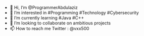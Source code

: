 - 👋 Hi, I’m @ProgrammerAbdulaziz
- 👀 I’m interested in #Programming #Technology #Cybersecurity 
- 🌱 I’m currently learning #Java  #C++
- 💞️ I’m looking to collaborate on ambitious projects
- 📫 How to reach me Twitter : @vxx500 

<!---
ProgrammerAbdulaziz/ProgrammerAbdulaziz is a ✨ special ✨ repository because its `README.md` (this file) appears on your GitHub profile.
You can click the Preview link to take a look at your changes.
--->

